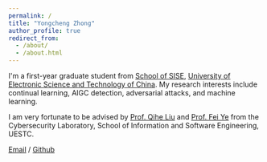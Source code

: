 ```yaml
---
permalink: /
title: "Yongcheng Zhong"
author_profile: true
redirect_from: 
  - /about/
  - /about.html
---
```


I'm a first-year graduate student from  [School of SISE](https://sise.uestc.edu.cn/ ), [University of Electronic Science and Technology of China](https://www.uestc.edu.cn/). My research interests include continual learning, AIGC detection, adversarial attacks, and machine learning.

I am very fortunate to be advised by [Prof. Qihe Liu](https://ieeexplore.ieee.org/author/37290887800) and [Prof. Fei Ye](https://scholar.google.com/citations?user=mWW1RxUAAAAJ&hl=en) from the Cybersecurity Laboratory, School of Information and Software Engineering, UESTC.

[Email](202422090410@std.uestc.edu.cn) / [Github](https://github.com/ZZchengzi)
